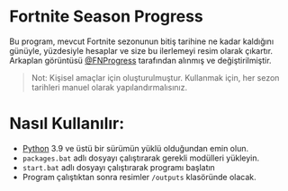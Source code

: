 # Fortnite Season Progress
Bu program, mevcut Fortnite sezonunun bitiş tarihine ne kadar kaldığını günüyle, yüzdesiyle hesaplar ve size bu ilerlemeyi resim olarak çıkartır. Arkaplan görüntüsü [@FNProgress](https://twitter.com/FNProgress) tarafından alınmış ve değiştirilmiştir.
> Not: Kişisel amaçlar için oluşturulmuştur. Kullanmak için, her sezon tarihleri manuel olarak yapılandırmalısınız.
# Nasıl Kullanılır:
- [Python](https://www.python.org/downloads/) 3.9 ve üstü bir sürümün yüklü olduğundan emin olun.
- `packages.bat` adlı dosyayı çalıştırarak gerekli modülleri yükleyin.
- `start.bat` adlı dosyayı çalıştırarak programı başlatın
- Program çalıştıktan sonra resimler `/outputs` klasöründe olacak.
